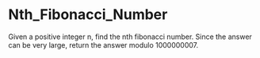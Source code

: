 # Nth_Fibonacci_Number
Given a positive integer n, find the nth fibonacci number. Since the answer can be very large, return the answer modulo 1000000007.
